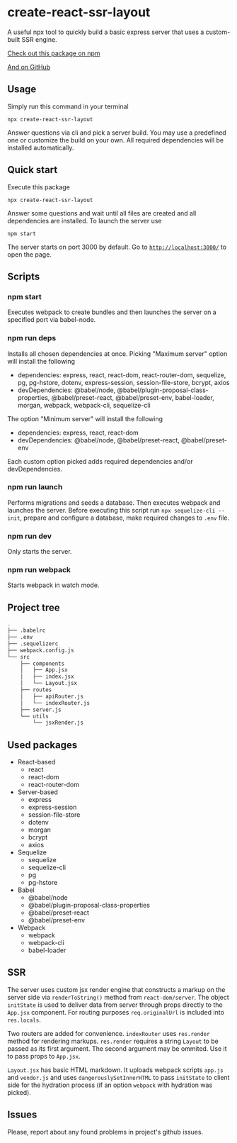 # create-react-ssr-layout

A useful npx tool to quickly build a basic express server that uses a custom-built SSR engine.

[Check out this package on npm](https://www.npmjs.com/package/create-react-ssr-layout "NPM create-react-ssr-layout")

[And on GitHub](https://github.com/grentank/create-react-ssr-layout "GitHub")

## Usage

Simply run this command in your terminal

```
npx create-react-ssr-layout
```

Answer questions via cli and pick a server build. You may use a predefined one or customize the build on your own. All required dependencies will be installed automatically.

## Quick start

Execute this package

```
npx create-react-ssr-layout
```

Answer some questions and wait until all files are created and all dependencies are installed. To launch the server use

```
npm start
```

The server starts on port 3000 by default. Go to [`http://localhost:3000/`](http://localhost:3000/) to open the page.

## Scripts

### npm start

Executes webpack to create bundles and then launches the server on a specified port via babel-node.

### npm run deps

Installs all chosen dependencies at once. Picking "Maximum server" option will install the following

- dependencies: express, react, react-dom, react-router-dom, sequelize, pg, pg-hstore, dotenv, express-session, session-file-store, bcrypt, axios
- devDependencies: @babel/node, @babel/plugin-proposal-class-properties, @babel/preset-react, @babel/preset-env, babel-loader, morgan, webpack, webpack-cli, sequelize-cli


The option "Minimum server" will install the following

- dependencies: express, react, react-dom
- devDependencies: @babel/node, @babel/preset-react, @babel/preset-env

Each custom option picked adds required dependencies and/or devDependencies.

### npm run launch

Performs migrations and seeds a database. Then executes webpack and launches the server. Before executing this script run `npx sequelize-cli --init`, prepare and configure a database, make required changes to `.env` file.

### npm run dev

Only starts the server.

### npm run webpack

Starts webpack in watch mode.

## Project tree

```bash
.
├── .babelrc
├── .env
├── .sequelizerc
├── webpack.config.js
└── src
    ├── components
    │   ├── App.jsx
    │   ├── index.jsx
    │   └── Layout.jsx
    ├── routes
    │   ├── apiRouter.js
    │   └── indexRouter.js
    ├── server.js
    └── utils
        └── jsxRender.js
```

## Used packages

- React-based
    - react
    - react-dom
    - react-router-dom
- Server-based
    - express
    - express-session
    - session-file-store
    - dotenv
    - morgan
    - bcrypt
    - axios
- Sequelize
    - sequelize
    - sequelize-cli
    - pg
    - pg-hstore
- Babel
    - @babel/node
    - @babel/plugin-proposal-class-properties
    - @babel/preset-react
    - @babel/preset-env
- Webpack
    - webpack
    - webpack-cli
    - babel-loader

## SSR

The server uses custom jsx render engine that constructs a markup on the server side via `renderToString()` method from `react-dom/server`. The object `initState` is used to deliver data from server through props directly to the `App.jsx` component. For routing purposes `req.originalUrl` is included into `res.locals`.

Two routers are added for convenience. `indexRouter` uses `res.render` method for rendering markups. `res.render` requires a string `Layout` to be passed as its first argument. The second argument may be ommited. Use it to pass props to `App.jsx`.

`Layout.jsx` has basic HTML markdown. It uploads webpack scripts `app.js` and `vendor.js` and uses `dangerouslySetInnerHTML` to pass `initState` to client side for the hydration process (if an option `webpack` with hydration was picked).

## Issues

Please, report about any found problems in project's github issues.
